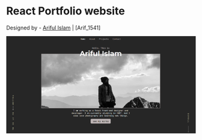 # React Portfolio website

Designed by - [Ariful Islam](https://github.com/arif1541) | [Arif_1541]

![](./ReadMeImages/ReadMeBanner.png)

